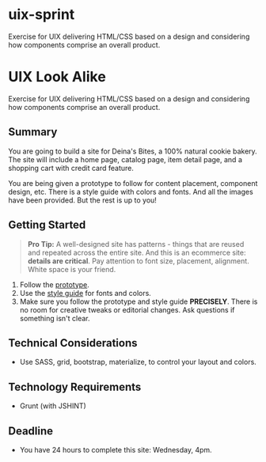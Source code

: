 # uix-sprint
Exercise for UIX delivering HTML/CSS based on a design and considering how components comprise an overall product.

# UIX Look Alike

Exercise for UIX delivering HTML/CSS based on a design and considering how components comprise an overall product.

## Summary
You are going to build a site for Deina's Bites, a 100% natural cookie bakery. The site will include a home page, catalog page, item detail page, and a shopping cart with credit card feature. 

You are being given a prototype to follow for content placement, component design, etc. There is a style guide with colors and fonts. And all the images have been provided. But the rest is up to you!

## Getting Started

> **Pro Tip:** A well-designed site has patterns - things that are reused and repeated across the entire site. And this is an ecommerce site: **details are critical**. Pay attention to font size, placement, alignment. White space is your friend. 

1. Follow the [prototype](https://9yg393.axshare.com/#g=1&p=home&c=1). 
1. Use the [style guide](https://github.com/nashville-software-school/uix-look-alike/blob/master/style_guide.png) for fonts and colors. 
1. Make sure you follow the prototype and style guide **PRECISELY**. There is no room for creative tweaks or editorial changes. Ask questions if something isn't clear. 

## Technical Considerations
* Use SASS, grid, bootstrap, materialize, to control your layout and colors.

## Technology Requirements
* Grunt (with JSHINT) 

## Deadline
* You have 24 hours to complete this site:  Wednesday, 4pm. 